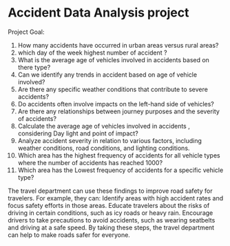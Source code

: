 
# Accident Data Analysis project

Project Goal:
1. How many accidents have occurred in urban areas versus rural areas?
2. which day of the week highest number of accident ?
3. What is the average age of vehicles involved in accidents based on there type?
4. Can we identify any trends in accident based on age of vehicle involved?
5. Are there any specific weather conditions that contribute to severe accidents?
6. Do accidents often involve impacts on the left-hand side of vehicles?
7. Are there any relationships between journey purposes and the severity of accidents?
8. Calculate the average age of vehicles involved in accidents , considering Day light and point of impact?
9. Analyze accident severity in relation to various factors, including weather conditions, road conditions, and lighting conditions.
10. Which area has the highest frequency of accidents for all vehicle types where the number of accidents has reached 1000?
11. Which area has the Lowest frequency of accidents for a specific vehicle type?

The travel department can use these findings to improve road safety for travelers. For example, they can:
Identify areas with high accident rates and focus safety efforts in those areas.
Educate travelers about the risks of driving in certain conditions, such as icy roads or heavy rain.
Encourage drivers to take precautions to avoid accidents, such as wearing seatbelts and driving at a safe speed.
By taking these steps, the travel department can help to make roads safer for everyone.




